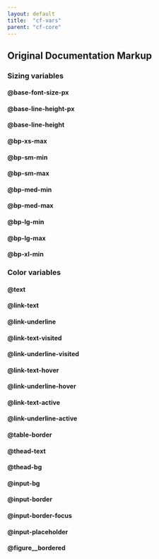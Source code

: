 ```yaml
---
layout: default
title:  "cf-vars"
parent: "cf-core"
---
```


## Original Documentation Markup


### Sizing variables

#### @base-font-size-px

<div class="vars-example base-font-size-px"></div>

#### @base-line-height-px

<div class="vars-example base-line-height-px"></div>

#### @base-line-height

<div class="vars-example base-line-height"></div>

#### @bp-xs-max

<div class="vars-example bp-example bp-xs-max"></div>

#### @bp-sm-min

<div class="vars-example bp-example bp-sm-min"></div>

#### @bp-sm-max

<div class="vars-example bp-example bp-sm-max"></div>

#### @bp-med-min

<div class="vars-example bp-example bp-med-min"></div>

#### @bp-med-max

<div class="vars-example bp-example bp-med-max"></div>

#### @bp-lg-min

<div class="vars-example bp-example bp-lg-min"></div>

#### @bp-lg-max

<div class="vars-example bp-example bp-lg-max"></div>

#### @bp-xl-min

<div class="vars-example bp-example bp-xl-min"></div>


### Color variables

#### @text

<div class="vars-example text-example text"></div>

#### @link-text

<div class="vars-example text-example link-text"></div>

#### @link-underline

<div class="vars-example text-example link-underline"></div>

#### @link-text-visited

<div class="vars-example text-example link-text-visited"></div>

#### @link-underline-visited

<div class="vars-example text-example link-underline-visited"></div>

#### @link-text-hover

<div class="vars-example text-example link-text-hover"></div>

#### @link-underline-hover

<div class="vars-example text-example link-underline-hover"></div>

#### @link-text-active

<div class="vars-example text-example link-text-active"></div>

#### @link-underline-active

<div class="vars-example text-example link-underline-active"></div>

#### @table-border

<div class="vars-example text-example table-border"></div>

#### @thead-text

<div class="vars-example text-example thead-text"></div>

#### @thead-bg

<div class="vars-example text-example thead-bg"></div>

#### @input-bg

<div class="vars-example text-example input-bg"></div>

#### @input-border

<div class="vars-example text-example input-border"></div>

#### @input-border-focus

<div class="vars-example text-example input-border-focus"></div>

#### @input-placeholder

<div class="vars-example text-example input-placeholder"></div>

#### @figure__bordered

<div class="vars-example text-example figure__bordered"></div>
